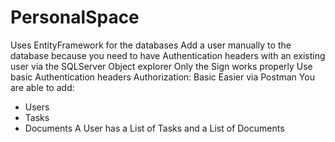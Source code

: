 # PersonalSpace
Uses EntityFramework for the databases
Add a user manually to the database because you need to have Authentication headers with an existing user
via the SQLServer Object explorer
Only the Sign works properly
Use basic Authentication headers
Authorization: Basic <credentials>
Easier via Postman
You are able to add:
- Users
- Tasks
- Documents
A User has a List of Tasks and a List of Documents
